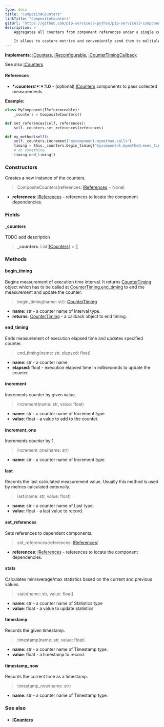 ```yaml
---
type: docs
title: "CompositeCounters"
linkTitle: "CompositeCounters"
gitUrl: "https://github.com/pip-services3-python/pip-services3-components-python"
description: >
    Aggregates all counters from component references under a single component.

    It allows to capture metrics and conveniently send them to multiple destinations. 
---
```


**Implements:** [ICounters](../icounters), [IReconfigurable](../../../commons/config/ireconfigurable), 
[ICounterTimingCallback](../icounter_timing_callback)


See also [ICounters](../icounters)


#### References
- **\*:counters:\*:\*:1.0** - (optional) [ICounters](../icounters) components to pass collected measurements


**Example:**
```python
class MyComponent(IReferenceable):
    _counters = CompositeCounters()

def set_references(self, references):
    self._counters.set_references(references)

def my_method(self):
    self._counters.increment("mycomponent.mymethod.calls")
    timing = this._counters.begin_timing("mycomponent.mymethod.exec_time")
    # do something
    timing.end_timing()
```


### Constructors
Creates a new instance of the counters.

> CompositeCounters(references: [IReferences](../../../commons/refer/ireferences) = None)

- **references**: [IReferences](../../../commons/refer/ireferences) - references to locate the component dependencies.


### Fields

<span class="hide-title-link">

#### _counters
TODO add description
> **_counters**: List[[ICounters](../icounters)] = []

</span>


### Methods

#### begin_timing
Begins measurement of execution time interval.
It returns [CounterTiming](../counter_timing) object which has to be called at
[CounterTiming.end_timing](../counter_timing/#end_timing) to end the measurement and update the counter.

> begin_timing(name: str): [CounterTiming](../counter_timing)

- **name**: str - a counter name of Interval type.
- **returns**: [CounterTiming](../counter_timing) - a callback object to end timing.


#### end_timing
Ends measurement of execution elapsed time and updates specified counter.

> end_timing(name: str, elapsed: float)

- **name**: str - a counter name
- **elapsed**: float - execution elapsed time in milliseconds to update the counter.


#### increment
Increments counter by given value.

>  increment(name: str, value: float)

- **name**: str - a counter name of Increment type.
- **value**: float - a value to add to the counter.


#### increment_one
Increments counter by 1.

> increment_one(name: str)

- **name**: str - a counter name of Increment type.


#### last
Records the last calculated measurement value.
Usually this method is used by metrics calculated externally.

> last(name: str, value: float)

- **name**: str - a counter name of Last type.
- **value**: float - a last value to record.


#### set_references
Sets references to dependent components.

> set_references(references: [IReferences](../../../commons/refer/ireferences))

- **references**: [IReferences](../../../commons/refer/ireferences) - references to locate the component dependencies.


#### stats
Calculates min/average/max statistics based on the current and previous values.

> stats(name: str, value: float)

- **name**: str - a counter name of Statistics type
- **value**: float - a value to update statistics


#### timestamp
Records the given timestamp.

> timestamp(name: str, value: float)

- **name**: str - a counter name of Timestamp type.
- **value**: float - a timestamp to record.


#### timestamp_now
Records the current time as a timestamp.

> timestamp_now(name: str)

- **name**: str - a counter name of Timestamp type.


### See also
- #### [ICounters](../icounters)
